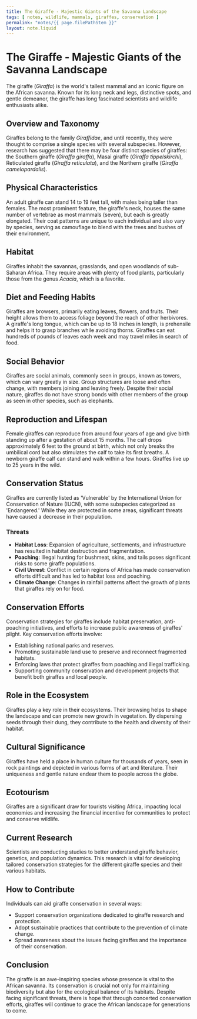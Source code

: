 ```yaml
---
title: The Giraffe - Majestic Giants of the Savanna Landscape
tags: [ notes, wildlife, mammals, giraffes, conservation ]
permalink: "notes/{{ page.filePathStem }}"
layout: note.liquid
---
```


# The Giraffe - Majestic Giants of the Savanna Landscape

The giraffe (*Giraffa*) is the world's tallest mammal and an iconic figure on the African savanna. Known for its long neck and legs, distinctive spots, and gentle demeanor, the giraffe has long fascinated scientists and wildlife enthusiasts alike.

## Overview and Taxonomy

Giraffes belong to the family *Giraffidae*, and until recently, they were thought to comprise a single species with several subspecies. However, research has suggested that there may be four distinct species of giraffes: the Southern giraffe (*Giraffa giraffa*), Masai giraffe (*Giraffa tippelskirchi*), Reticulated giraffe (*Giraffa reticulata*), and the Northern giraffe (*Giraffa camelopardalis*).

## Physical Characteristics

An adult giraffe can stand 14 to 19 feet tall, with males being taller than females. The most prominent feature, the giraffe's neck, houses the same number of vertebrae as most mammals (seven), but each is greatly elongated. Their coat patterns are unique to each individual and also vary by species, serving as camouflage to blend with the trees and bushes of their environment.

## Habitat

Giraffes inhabit the savannas, grasslands, and open woodlands of sub-Saharan Africa. They require areas with plenty of food plants, particularly those from the genus *Acacia*, which is a favorite.

## Diet and Feeding Habits

Giraffes are browsers, primarily eating leaves, flowers, and fruits. Their height allows them to access foliage beyond the reach of other herbivores. A giraffe's long tongue, which can be up to 18 inches in length, is prehensile and helps it to grasp branches while avoiding thorns. Giraffes can eat hundreds of pounds of leaves each week and may travel miles in search of food.

## Social Behavior

Giraffes are social animals, commonly seen in groups, known as towers, which can vary greatly in size. Group structures are loose and often change, with members joining and leaving freely. Despite their social nature, giraffes do not have strong bonds with other members of the group as seen in other species, such as elephants.

## Reproduction and Lifespan

Female giraffes can reproduce from around four years of age and give birth standing up after a gestation of about 15 months. The calf drops approximately 6 feet to the ground at birth, which not only breaks the umbilical cord but also stimulates the calf to take its first breaths. A newborn giraffe calf can stand and walk within a few hours. Giraffes live up to 25 years in the wild.

## Conservation Status

Giraffes are currently listed as 'Vulnerable' by the International Union for Conservation of Nature (IUCN), with some subspecies categorized as 'Endangered.' While they are protected in some areas, significant threats have caused a decrease in their population.

### Threats

- **Habitat Loss**: Expansion of agriculture, settlements, and infrastructure has resulted in habitat destruction and fragmentation.
- **Poaching**: Illegal hunting for bushmeat, skins, and tails poses significant risks to some giraffe populations.
- **Civil Unrest**: Conflict in certain regions of Africa has made conservation efforts difficult and has led to habitat loss and poaching.
- **Climate Change**: Changes in rainfall patterns affect the growth of plants that giraffes rely on for food.

## Conservation Efforts

Conservation strategies for giraffes include habitat preservation, anti-poaching initiatives, and efforts to increase public awareness of giraffes' plight. Key conservation efforts involve:

- Establishing national parks and reserves.
- Promoting sustainable land use to preserve and reconnect fragmented habitats.
- Enforcing laws that protect giraffes from poaching and illegal trafficking.
- Supporting community conservation and development projects that benefit both giraffes and local people.

## Role in the Ecosystem

Giraffes play a key role in their ecosystems. Their browsing helps to shape the landscape and can promote new growth in vegetation. By dispersing seeds through their dung, they contribute to the health and diversity of their habitat.

## Cultural Significance

Giraffes have held a place in human culture for thousands of years, seen in rock paintings and depicted in various forms of art and literature. Their uniqueness and gentle nature endear them to people across the globe.

## Ecotourism

Giraffes are a significant draw for tourists visiting Africa, impacting local economies and increasing the financial incentive for communities to protect and conserve wildlife.

## Current Research

Scientists are conducting studies to better understand giraffe behavior, genetics, and population dynamics. This research is vital for developing tailored conservation strategies for the different giraffe species and their various habitats.

## How to Contribute

Individuals can aid giraffe conservation in several ways:

- Support conservation organizations dedicated to giraffe research and protection.
- Adopt sustainable practices that contribute to the prevention of climate change.
- Spread awareness about the issues facing giraffes and the importance of their conservation.

## Conclusion

The giraffe is an awe-inspiring species whose presence is vital to the African savanna. Its conservation is crucial not only for maintaining biodiversity but also for the ecological balance of its habitats. Despite facing significant threats, there is hope that through concerted conservation efforts, giraffes will continue to grace the African landscape for generations to come.
